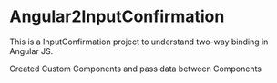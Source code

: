 # Angular2InputConfirmation

This is a InputConfirmation project to understand two-way binding in Angular JS.

Created Custom Components and pass data between Components
